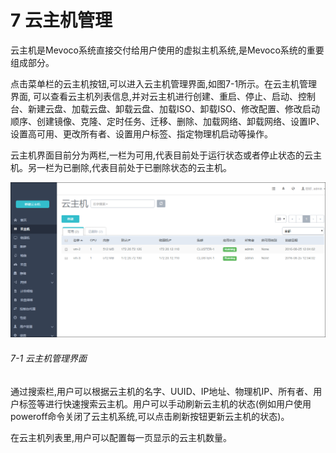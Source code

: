 # 7 云主机管理
云主机是Mevoco系统直接交付给用户使用的虚拟主机系统,是Mevoco系统的重要组成部分。

点击菜单栏的云主机按钮,可以进入云主机管理界面,如图7-1所示。在云主机管理界面, 可以查看云主机列表信息,并对云主机进行创建、重启、停止、启动、控制台、新建云盘、加载云盘、卸载云盘、加载ISO、卸载ISO、修改配置、修改启动顺序、创建镜像、克隆、定时任务、迁移、删除、加载网络、卸载网络、设置IP、设置高可用、更改所有者、设置用户标签、指定物理机启动等操作。

云主机界面目前分为两栏,一栏为可用,代表目前处于运行状态或者停止状态的云主机。另一栏为已删除,代表目前处于已删除状态的云主机。

![png](../images/7-1.png "图7-1 云主机管理界面")
###### 7-1 云主机管理界面

通过搜索栏,用户可以根据云主机的名字、UUID、IP地址、物理机IP、所有者、用户标签等进行快速搜索云主机。用户可以手动刷新云主机的状态(例如用户使用poweroff命令关闭了云主机系统,可以点击刷新按钮更新云主机的状态)。
 
在云主机列表里,用户可以配置每一页显示的云主机数量。
